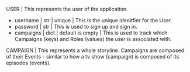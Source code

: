 USER | This represents the user of the application.
- username | str | unique | This is the unique idenitfier for the User.
- password | str | This is used to sign up and sign in.
- campaigns | dict | default is empty | This is used to track which Campaigns (keys) and Roles (values) the user is associated with.


CAMPAIGN | This represents a whole storyline. Campaigns are composed of their Events - similar to how a tv show (campaign) is composed of its episodes (events).
